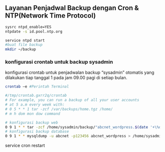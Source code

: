 ## Layanan Penjadwal Backup dengan Cron & NTP(Network Time Protocol)
```sh
sysrc ntpd_enable=YES
ntpdate -s id.pool.ntp.org

service ntpd start
#buat file backup
mkdir ~/backup
```
### konfigurasi crontab untuk backup sysadmin
konfigurasi crontab untuk penjadwalan backup “sysadmin” otomatis yang dilakukan tiap tanggal 1 pada jam 09.00 pagi di setiap bulan.
```sh file
crontab –e #Perintah Terminal

#/tmp/crontab.gxrr2q/crontab
# For example, you can run a backup of all your user accounts
# at 5 a.m every week with:
# 0 5 * * 1 tar -zcf /var/backups/home.tgz /home/
# m h dom mon dow command

# konfigurasi backup web
0 9 1 * * tar -zcf /home/sysadmin/backup/"abcnet_wordpress.$(date '+\%d-\%m-\%Y-\%H.\%M.\%S').tar.gz" /home/sysadmin/web
# konfigurasi backup database
0 9 1 * * mysqldump -u abcnet -p123456 abcnet_wordpress > /home/sysadmin/backup/"abcnet_wordpress.$(date '+\%d-\%m-\%Y-\%H.\%M.\%S').sql"
```

service cron restart